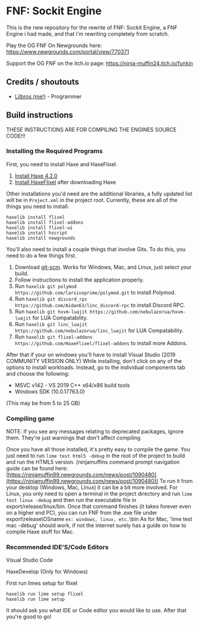 # FNF: Sockit Engine

This is the new repository for the rewrite of FNF: Sockit Engine, a FNF Engine i had made, and that i'm rewriting completely from scratch.

Play the OG FNF On Newgrounds here: https://www.newgrounds.com/portal/view/770371

Support  the OG FNF on the itch.io page: https://ninja-muffin24.itch.io/funkin

## Credits / shoutouts

- [Lilbros (me!)](https://twitter.com/LilbrosD) - Programmer

## Build instructions

THESE INSTRUCTIONS ARE FOR COMPILING THE ENGINES SOURCE CODE!!!

### Installing the Required Programs

First, you need to install Haxe and HaxeFlixel. 
1. [Install Haxe 4.2.0](https://haxe.org/download/version/4.2.0/)
2. [Install HaxeFlixel](https://haxeflixel.com/documentation/install-haxeflixel/) after downloading Haxe

Other installations you'd need are the additional libraries, a fully updated list will be in `Project.xml` in the project root. Currently, these are all of the things you need to install:
```
haxelib install flixel
haxelib install flixel-addons
haxelib install flixel-ui
haxelib install hscript
haxelib install newgrounds
```

You'll also need to install a couple things that involve Gits. To do this, you need to do a few things first.
1. Download [git-scm](https://git-scm.com/downloads). Works for Windows, Mac, and Linux, just select your build.
2. Follow instructions to install the application properly.
3. Run `haxelib git polymod https://github.com/larsiusprime/polymod.git` to install Polymod.
4. Run `haxelib git discord_rpc https://github.com/Aidan63/linc_discord-rpc` to install Discord RPC.
5. Run `haxelib git hxvm-luajit https://github.com/nebulazorua/hxvm-luajit` for LUA Compatability.
6. Run `haxelib git linc_luajit https://github.com/nebulazorua/linc_luajit` for LUA Compatability.
7. Run `haxelib git flixel-addons https://github.com/HaxeFlixel/flixel-addons` to install more Addons.

After that if your on windows you'll have to install Visual Studio (2019 COMMUNITY VERSION ONLY) While installing, don't click on any of the options to install workloads. Instead, go to the individual components tab and choose the following:
* MSVC v142 - VS 2019 C++ x64/x86 build tools
* Windows SDK (10.0.17763.0)

(This may be from 5 to 25 GB)

### Compiling game
NOTE: If you see any messages relating to deprecated packages, ignore them. They're just warnings that don't affect compiling

Once you have all those installed, it's pretty easy to compile the game. You just need to run `lime test html5 -debug` in the root of the project to build and run the HTML5 version. (ninjamuffins command prompt navigation guide can be found here: [https://ninjamuffin99.newgrounds.com/news/post/1090480](https://ninjamuffin99.newgrounds.com/news/post/1090480))
To run it from your desktop (Windows, Mac, Linux) it can be a bit more involved. For Linux, you only need to open a terminal in the project directory and run `lime test linux -debug` and then run the executable file in export/release/linux/bin. Once that command finishes (it takes forever even on a higher end PC), you can run FNF from the .exe file under export\release\OSname `ex: windows, linux, etc.`\bin
As for Mac, 'lime test mac -debug' should work, if not the internet surely has a guide on how to compile Haxe stuff for Mac.

### Recommended	IDE'S/Code Editors

Visual Studio Code

HaxeDevelop (Only for Windows)

First run limes setup for flixel
```
haxelib run lime setup flixel
haxelib run lime setup
```
It should ask you what IDE or Code editor you would like to use.
After that you're good to go!
